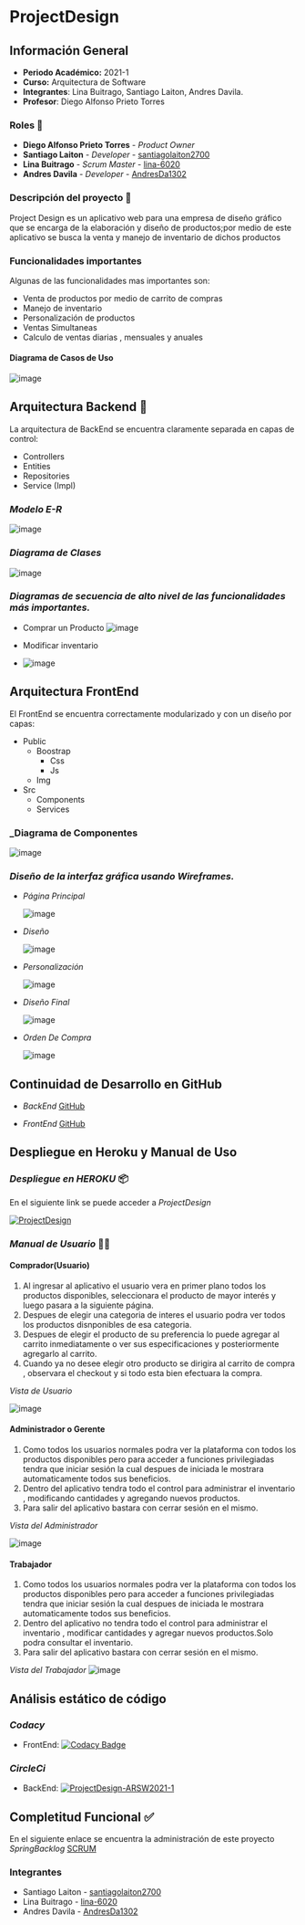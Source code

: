 # ProjectDesign

## Información General 
* **Periodo Académico:** 2021-1
* **Curso:** Arquitectura de Software
* **Integrantes**: Lina Buitrago, Santiago Laiton, Andres Davila.
* **Profesor**: Diego Alfonso Prieto Torres

### Roles 👥
 * **Diego Alfonso Prieto Torres** - *Product Owner* 
 * **Santiago Laiton** - *Developer* - [santiagolaiton2700](https://github.com/santiagolaiton2700)
 * **Lina Buitrago** - *Scrum Master* - [lina-6020](https://github.com/lina-6020)
 * **Andres Davila** - *Developer* - [AndresDa1302](https://github.com/AndresDa1302)
 
### Descripción del proyecto 📑
Project Design es un aplicativo web para una empresa de diseño gráfico que se encarga de la elaboración y diseño de productos;por medio de este aplicativo se busca la venta y manejo de inventario de dichos productos

### Funcionalidades importantes 
Algunas de las funcionalidades mas importantes son:
* Venta de productos por medio de carrito de compras 
* Manejo de inventario 
* Personalización de productos 
* Ventas Simultaneas 
* Calculo de ventas diarias , mensuales y anuales

#### Diagrama de Casos de Uso 

![image](https://user-images.githubusercontent.com/59893804/106533793-c0700f80-64c0-11eb-9664-e2b523f989a4.png)


## Arquitectura Backend 🔨
La arquitectura de BackEnd se encuentra claramente separada en capas de control:
* Controllers 
* Entities
* Repositories
* Service (Impl)

### _Modelo E-R_

![image](https://user-images.githubusercontent.com/59893804/106535410-2b6f1580-64c4-11eb-93b0-ae76635235e9.png)

### _Diagrama de Clases_ 

![image](https://user-images.githubusercontent.com/59893804/106536131-c4eaf700-64c5-11eb-8c2b-043f884b404f.png)

### _Diagramas de secuencia de alto nivel de las funcionalidades más importantes._

* Comprar un Producto
![image](https://user-images.githubusercontent.com/59893804/108645136-cf266280-747f-11eb-8948-ca854dd4861c.png)

* Modificar inventario 
* ![image](https://user-images.githubusercontent.com/59893804/108645275-4eb43180-7480-11eb-9158-b6c5b2ca5e49.png)


## Arquitectura FrontEnd

El FrontEnd se encuentra correctamente modularizado y con un diseño por capas:
* Public 
    * Boostrap
        * Css
        * Js
    * Img    
* Src
    * Components
    * Services   

### _Diagrama de Componentes

![image](https://user-images.githubusercontent.com/59893804/111412248-12a07500-86aa-11eb-9fcd-2ab164402340.png)



### _Diseño de la interfaz gráfica usando Wireframes._

* _Página Principal_

    ![image](https://user-images.githubusercontent.com/59893804/106541960-e6051500-64d0-11eb-8e81-40ad8fba5ac3.png)
    
* _Diseño_     

    ![image](https://user-images.githubusercontent.com/59893804/106542068-1e0c5800-64d1-11eb-9dd0-e0bd9a8219fc.png)
    
* _Personalización_ 

    ![image](https://user-images.githubusercontent.com/59893804/106542258-75122d00-64d1-11eb-9fe7-39b75913e2d3.png)
    
* _Diseño Final_

    ![image](https://user-images.githubusercontent.com/59893804/106543002-e30b2400-64d2-11eb-90e2-d90b73782184.png)

* _Orden De Compra_

    ![image](https://user-images.githubusercontent.com/59893804/106543443-bd324f00-64d3-11eb-8ff3-96c1a5eb354d.png)
    
## Continuidad de Desarrollo en GitHub

* _BackEnd_
[GitHub](https://github.com/ProjectDesign-ARSW2021-1/ProjectDesign-ARSW2021-1)

* _FrontEnd_ 
[GitHub](https://github.com/ProjectDesign-ARSW2021-1/ProjectDesign-FrontEnd)


## Despliegue en Heroku y Manual de Uso

### _Despliegue en HEROKU_ 📦

En el siguiente link se puede acceder a _ProjectDesign_

[![ProjectDesign](https://www.herokucdn.com/deploy/button.png)](https://projectdesignfrontend.herokuapp.com)


### _Manual de Usuario_ 📐🚶

#### Comprador(Usuario)

1. Al ingresar al aplicativo el usuario vera en primer plano todos los productos disponibles, seleccionara el producto de mayor interés y luego pasara a la siguiente página.
2. Despues de elegir una categoria de interes el usuario podra ver todos los productos disnponibles de esa categoria.
3. Despues de elegir el producto de su preferencia lo puede agregar al carrito inmediatamente o ver sus especificaciones y posteriormente agregarlo al carrito.
4. Cuando ya no desee elegir otro producto se dirigira al carrito de compra , observara el checkout y si todo esta bien efectuara la compra.

_Vista de Usuario_

![image](https://user-images.githubusercontent.com/59893804/114643228-dfe2a000-9c9a-11eb-8b62-d4928f47b385.png)

#### Administrador o Gerente 
1. Como todos los usuarios normales podra ver la plataforma con todos los productos disponibles pero para acceder a funciones privilegiadas tendra que iniciar sesión la cual despues de iniciada le mostrara automaticamente todos sus beneficios.
2. Dentro del aplicativo tendra todo el control para administrar el inventario , modificando cantidades y agregando nuevos productos.
3. Para salir del aplicativo bastara con cerrar sesión en el mismo.

_Vista del Administrador_

![image](https://user-images.githubusercontent.com/59893804/114643412-37810b80-9c9b-11eb-980c-87be73328ddc.png)

#### Trabajador

1. Como todos los usuarios normales podra ver la plataforma con todos los productos disponibles pero para acceder a funciones privilegiadas tendra que iniciar sesión la cual despues de iniciada le mostrara automaticamente todos sus beneficios.
2. Dentro del aplicativo no tendra todo el control para administrar el inventario , modificar cantidades y agregar nuevos productos.Solo podra consultar el inventario.
3. Para salir del aplicativo bastara con cerrar sesión en el mismo.

_Vista del Trabajador_
![image](https://user-images.githubusercontent.com/59893804/118756645-fe573080-b830-11eb-8ad7-c5165b5dba65.png)


## Análisis estático de código 

### _Codacy_

* FrontEnd:  [![Codacy Badge](https://app.codacy.com/project/badge/Grade/7118978001f6438e97faf7cc5320fbbd)](https://www.codacy.com/gh/ProjectDesign-ARSW2021-1/ProjectDesign-ARSW2021-1/dashboard?utm_source=github.com&amp;utm_medium=referral&amp;utm_content=ProjectDesign-ARSW2021-1/ProjectDesign-ARSW2021-1&amp;utm_campaign=Badge_Grade)

### _CircleCi_

* BackEnd: [![ProjectDesign-ARSW2021-1](https://circleci.com/gh/ProjectDesign-ARSW2021-1/ProjectDesign-FrontEnd.svg?style=svg)](https://app.circleci.com/pipelines/github/ProjectDesign-ARSW2021-1/ProjectDesign-FrontEnd)

## Completitud Funcional ✅ 

En el siguiente enlace se encuentra la administración de este proyecto 
_SpringBacklog_
[SCRUM](https://drive.google.com/drive/u/0/folders/1cpu2b-mAhWEGSzUdam0Ii86mrpDNoCKp)





### Integrantes
 * Santiago Laiton - [santiagolaiton2700](https://github.com/santiagolaiton2700)
 * Lina Buitrago - [lina-6020](https://github.com/lina-6020)
 * Andres Davila - [AndresDa1302](https://github.com/AndresDa1302)
  




